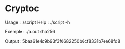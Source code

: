 # Cryptoc

Usage : ./script <hash>
Help : ./script -h
  
Exemple : ./a.out sha256

Output : 5baa61e4c9b93f3f0682250b6cf8331b7ee68fd8

